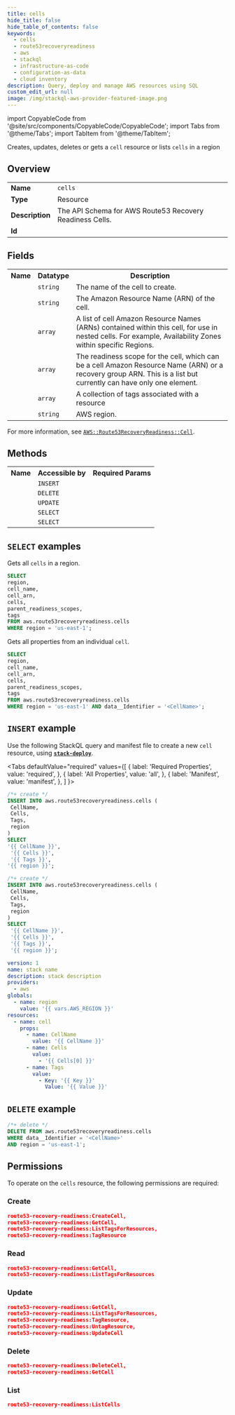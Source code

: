 ```yaml
---
title: cells
hide_title: false
hide_table_of_contents: false
keywords:
  - cells
  - route53recoveryreadiness
  - aws
  - stackql
  - infrastructure-as-code
  - configuration-as-data
  - cloud inventory
description: Query, deploy and manage AWS resources using SQL
custom_edit_url: null
image: /img/stackql-aws-provider-featured-image.png
---
```


import CopyableCode from '@site/src/components/CopyableCode/CopyableCode';
import Tabs from '@theme/Tabs';
import TabItem from '@theme/TabItem';

Creates, updates, deletes or gets a <code>cell</code> resource or lists <code>cells</code> in a region

## Overview
<table>
<tbody>
<tr><td><b>Name</b></td><td><code>cells</code></td></tr>
<tr><td><b>Type</b></td><td>Resource</td></tr>
<tr><td><b>Description</b></td><td>The API Schema for AWS Route53 Recovery Readiness Cells.</td></tr>
<tr><td><b>Id</b></td><td><CopyableCode code="aws.route53recoveryreadiness.cells" /></td></tr>
</tbody>
</table>

## Fields
<table>
<tbody>
<tr><th>Name</th><th>Datatype</th><th>Description</th></tr><tr><td><CopyableCode code="cell_name" /></td><td><code>string</code></td><td>The name of the cell to create.</td></tr>
<tr><td><CopyableCode code="cell_arn" /></td><td><code>string</code></td><td>The Amazon Resource Name (ARN) of the cell.</td></tr>
<tr><td><CopyableCode code="cells" /></td><td><code>array</code></td><td>A list of cell Amazon Resource Names (ARNs) contained within this cell, for use in nested cells. For example, Availability Zones within specific Regions.</td></tr>
<tr><td><CopyableCode code="parent_readiness_scopes" /></td><td><code>array</code></td><td>The readiness scope for the cell, which can be a cell Amazon Resource Name (ARN) or a recovery group ARN. This is a list but currently can have only one element.</td></tr>
<tr><td><CopyableCode code="tags" /></td><td><code>array</code></td><td>A collection of tags associated with a resource</td></tr>
<tr><td><CopyableCode code="region" /></td><td><code>string</code></td><td>AWS region.</td></tr>
</tbody>
</table>

For more information, see <a href="https://docs.aws.amazon.com/AWSCloudFormation/latest/UserGuide/aws-resource-route53recoveryreadiness-cell.html"><code>AWS::Route53RecoveryReadiness::Cell</code></a>.

## Methods

<table>
<tbody>
  <tr>
    <th>Name</th>
    <th>Accessible by</th>
    <th>Required Params</th>
  </tr>
  <tr>
    <td><CopyableCode code="create_resource" /></td>
    <td><code>INSERT</code></td>
    <td><CopyableCode code="region" /></td>
  </tr>
  <tr>
    <td><CopyableCode code="delete_resource" /></td>
    <td><code>DELETE</code></td>
    <td><CopyableCode code="data__Identifier, region" /></td>
  </tr>
  <tr>
    <td><CopyableCode code="update_resource" /></td>
    <td><code>UPDATE</code></td>
    <td><CopyableCode code="data__Identifier, data__PatchDocument, region" /></td>
  </tr>
  <tr>
    <td><CopyableCode code="list_resources" /></td>
    <td><code>SELECT</code></td>
    <td><CopyableCode code="region" /></td>
  </tr>
  <tr>
    <td><CopyableCode code="get_resource" /></td>
    <td><code>SELECT</code></td>
    <td><CopyableCode code="data__Identifier, region" /></td>
  </tr>
</tbody>
</table>

## `SELECT` examples
Gets all <code>cells</code> in a region.
```sql
SELECT
region,
cell_name,
cell_arn,
cells,
parent_readiness_scopes,
tags
FROM aws.route53recoveryreadiness.cells
WHERE region = 'us-east-1';
```
Gets all properties from an individual <code>cell</code>.
```sql
SELECT
region,
cell_name,
cell_arn,
cells,
parent_readiness_scopes,
tags
FROM aws.route53recoveryreadiness.cells
WHERE region = 'us-east-1' AND data__Identifier = '<CellName>';
```

## `INSERT` example

Use the following StackQL query and manifest file to create a new <code>cell</code> resource, using [__`stack-deploy`__](https://pypi.org/project/stack-deploy/).

<Tabs
    defaultValue="required"
    values={[
      { label: 'Required Properties', value: 'required', },
      { label: 'All Properties', value: 'all', },
      { label: 'Manifest', value: 'manifest', },
    ]
}>
<TabItem value="required">

```sql
/*+ create */
INSERT INTO aws.route53recoveryreadiness.cells (
 CellName,
 Cells,
 Tags,
 region
)
SELECT 
'{{ CellName }}',
 '{{ Cells }}',
 '{{ Tags }}',
'{{ region }}';
```
</TabItem>
<TabItem value="all">

```sql
/*+ create */
INSERT INTO aws.route53recoveryreadiness.cells (
 CellName,
 Cells,
 Tags,
 region
)
SELECT 
 '{{ CellName }}',
 '{{ Cells }}',
 '{{ Tags }}',
 '{{ region }}';
```
</TabItem>
<TabItem value="manifest">

```yaml
version: 1
name: stack name
description: stack description
providers:
  - aws
globals:
  - name: region
    value: '{{ vars.AWS_REGION }}'
resources:
  - name: cell
    props:
      - name: CellName
        value: '{{ CellName }}'
      - name: Cells
        value:
          - '{{ Cells[0] }}'
      - name: Tags
        value:
          - Key: '{{ Key }}'
            Value: '{{ Value }}'

```
</TabItem>
</Tabs>

## `DELETE` example

```sql
/*+ delete */
DELETE FROM aws.route53recoveryreadiness.cells
WHERE data__Identifier = '<CellName>'
AND region = 'us-east-1';
```

## Permissions

To operate on the <code>cells</code> resource, the following permissions are required:

### Create
```json
route53-recovery-readiness:CreateCell,
route53-recovery-readiness:GetCell,
route53-recovery-readiness:ListTagsForResources,
route53-recovery-readiness:TagResource
```

### Read
```json
route53-recovery-readiness:GetCell,
route53-recovery-readiness:ListTagsForResources
```

### Update
```json
route53-recovery-readiness:GetCell,
route53-recovery-readiness:ListTagsForResources,
route53-recovery-readiness:TagResource,
route53-recovery-readiness:UntagResource,
route53-recovery-readiness:UpdateCell
```

### Delete
```json
route53-recovery-readiness:DeleteCell,
route53-recovery-readiness:GetCell
```

### List
```json
route53-recovery-readiness:ListCells
```
